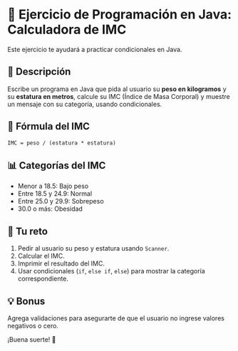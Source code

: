 # 🧠 Ejercicio de Programación en Java: Calculadora de IMC

Este ejercicio te ayudará a practicar condicionales en Java.

## 💬 Descripción

Escribe un programa en Java que pida al usuario su **peso en kilogramos** y su **estatura en metros**, calcule su IMC (Índice de Masa Corporal) y muestre un mensaje con su categoría, usando condicionales.

## 📏 Fórmula del IMC

```
IMC = peso / (estatura * estatura)
```

## 📊 Categorías del IMC

- Menor a 18.5: Bajo peso
- Entre 18.5 y 24.9: Normal
- Entre 25.0 y 29.9: Sobrepeso
- 30.0 o más: Obesidad

## 🧩 Tu reto

1. Pedir al usuario su peso y estatura usando `Scanner`.
2. Calcular el IMC.
3. Imprimir el resultado del IMC.
4. Usar condicionales (`if`, `else if`, `else`) para mostrar la categoría correspondiente.

## 💡 Bonus

Agrega validaciones para asegurarte de que el usuario no ingrese valores negativos o cero.

¡Buena suerte! 🚀